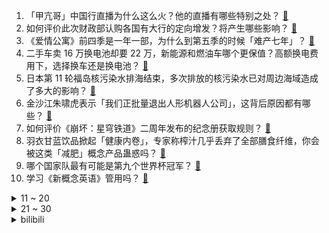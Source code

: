 1. 「甲亢哥」中国行直播为什么这么火？他的直播有哪些特别之处？ [:link:](https://www.zhihu.com/question/1889262102717358629)
2. 如何评价此次财政部认购各国有大行的定向增发？将产生哪些影响？ [:link:](https://www.zhihu.com/question/1889716077090559348)
3. 《爱情公寓》前四季是一年一部，为什么到第五季的时候「难产七年」？ [:link:](https://www.zhihu.com/question/573412793)
4. 二手车卖 16 万换电池却要 22 万，新能源和燃油车哪个更保值？高额换电费用下，选择换车还是换电池？ [:link:](https://www.zhihu.com/question/15739101027)
5. 日本第 11 轮福岛核污染水排海结束，多次排放的核污染水已对周边海域造成了多大的影响？ [:link:](https://www.zhihu.com/question/1889766850449073869)
6. 金沙江朱啸虎表示「我们正批量退出人形机器人公司」，这背后原因都有哪些？ [:link:](https://www.zhihu.com/question/1889331007041291077)
7. 如何评价《崩坏：星穹铁道》二周年发布的纪念册获取规则？ [:link:](https://www.zhihu.com/question/1889662884390338914)
8. 羽衣甘蓝饮品掀起「健康内卷」，专家称榨汁几乎丢弃了全部膳食纤维，你会被这类「减肥」概念产品蛊惑吗？ [:link:](https://www.zhihu.com/question/15754343665)
9. 哪个国家队最有可能是第九个世界杯冠军？ [:link:](https://www.zhihu.com/question/622947332)
10. 学习《新概念英语》管用吗？ [:link:](https://www.zhihu.com/question/321632002)
<details>
<summary>11 ~ 20</summary>

11. 爬楼是有氧运动还是无氧运动，为什么别人都说爬楼是有氧，而我爬楼就是无氧？ [:link:](https://www.zhihu.com/question/1887796190965391649)
12. 有人说中超水平低，国青球员比如王钰栋应该早去留洋，为何孙继海说想留洋就要先踢明白中超? [:link:](https://www.zhihu.com/question/1889404259486900887)
13. 长城为什么不造轿车而推出了重卡? [:link:](https://www.zhihu.com/question/1888738951449264852)
14. 从武大转学去威斯康星大学麦迪逊分校，是否应该去呢？ [:link:](https://www.zhihu.com/question/598396213)
15. 医生称「少吃水果能少生很多病，人体代谢不了的果糖大部分会被转化为脂肪」，水果怎样吃才健康？ [:link:](https://www.zhihu.com/question/1889246779540726092)
16. 如何看待知名网红Speed（甲亢哥）在中国行直播活动中所碰到的一系列翻译事故？ [:link:](https://www.zhihu.com/question/1889151906678538719)
17. 会议上争论总是吃亏，明明占理，最后却变成了那个可怜的背锅侠，会后还生一肚子闷气，该怎么办？ [:link:](https://www.zhihu.com/question/1888876903370309877)
18. 如何看待《浪姐 6》一公舞台王蓉被淘汰，陈德容被网友质疑「划水」？ [:link:](https://www.zhihu.com/question/1888997148630185152)
19. 有什么好方法能让孩子专注的写作业？ [:link:](https://www.zhihu.com/question/1888898157460558026)
20. 《古代汉语》这本书为什么全书都是繁体字？ [:link:](https://www.zhihu.com/question/1888184914517681800)
</details>
<details>
<summary>21 ~ 30</summary>

21. 如何看待法国意大利西班牙拒绝欧盟委员会推出的“重新武装欧洲”计划？ [:link:](https://www.zhihu.com/question/1888825750532121407)
22. 拉萨明明有平地，为什么布达拉宫一定要修建在山岩上？ [:link:](https://www.zhihu.com/question/780333510)
23. 电动轿车没有发动机了，那么长车头的造型设计还会火下去吗？ [:link:](https://www.zhihu.com/question/662461961)
24. 荷兰水域发现的尸体确认为 23 岁清华大学毕业生罗生门，目前事件调查进展如何？有哪些细节值得关注？ [:link:](https://www.zhihu.com/question/1889340664812131782)
25. 如果进化论是真的，为什么黑猩猩不能像人类一样说话？ [:link:](https://www.zhihu.com/question/628248373)
26. 美联储数据显示「美国最富有的一半家庭把控着全国 97.5% 的财富」，一般有哪些指标衡量一国贫富差距？ [:link:](https://www.zhihu.com/question/1888542984687022429)
27. 如何评价刘德华的《见龙卸甲》？ [:link:](https://www.zhihu.com/question/25398116)
28. 为什么苏联会迅速地走向衰落、解体？ [:link:](https://www.zhihu.com/question/10755877653)
29. 专业性能轻薄本ROG幻16 air 2025已正式开启预约，是否值得入手？ [:link:](https://www.zhihu.com/question/1888908515629827353)
30. 蒙牛 2024 年营收下滑 10%，净利润暴跌 97.8%，暴跌原因有哪些？未来发展前景如何？ [:link:](https://www.zhihu.com/question/1888977977565479391)
</details><details>
<summary>bilibili</summary>

</details>